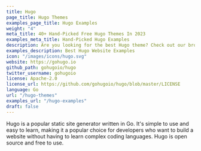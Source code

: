 ```yaml
---
title: Hugo
page_title: Hugo Themes
examples_page_title: Hugo Examples
weight: "4"
meta_title: 40+ Hand-Picked Free Hugo Themes In 2023
examples_meta_title: Hand-Picked Hugo Examples
description: Are you looking for the best Hugo theme? Check out our broad selection of themes that will give your website a professional and polished appearance.
examples_description: Best Hugo Website Examples
icon: "/images/icons/hugo.svg"
website: https://gohugo.io
github_path: gohugoio/hugo
twitter_username: gohugoio
license: Apache-2.0
license_url: https://github.com/gohugoio/hugo/blob/master/LICENSE
language: Go
url: "/hugo-themes"
examples_url: "/hugo-examples"
draft: false
---
```


Hugo is a popular static site generator written in Go. It's simple to use and easy to learn, making it a popular choice for developers who want to build a website without having to learn complex coding languages. Hugo is open source and free to use.
